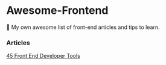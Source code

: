 # Awesome-Frontend
🎉  My own awesome list of front-end articles and tips to learn.


### Articles

[45 Front End Developer Tools](https://medium.com/gitconnected/45-front-end-developer-tools-e496b9c3503)
